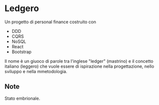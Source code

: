 # Ledgero

Un progetto di personal finance costruito con
 - DDD
 - CQRS
 - NoSQL
 - React
 - Bootstrap

Il nome è un giuoco di parole tra l'inglese "ledger" (mastrino) e il concetto
italiano (leggero) che vuole essere di ispirazione nella progettazione, nello
sviluppo e nella mmetodologia.

## Note

Stato embrionale.
